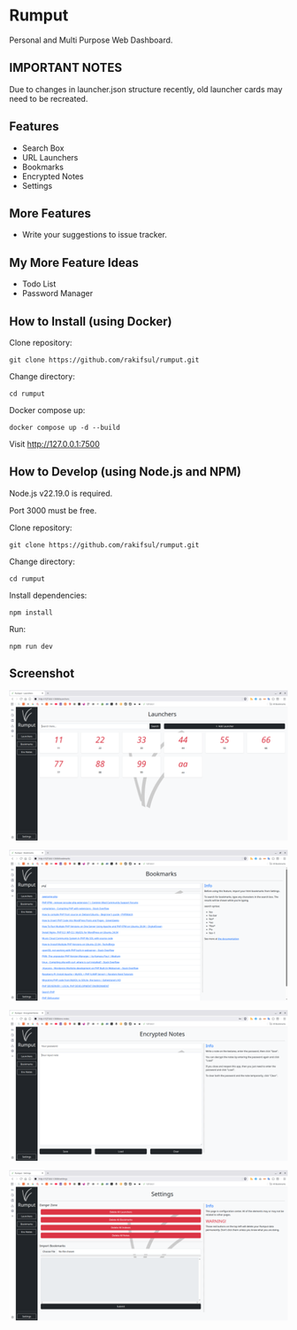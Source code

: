 # Rumput

Personal and Multi Purpose Web Dashboard.

## IMPORTANT NOTES

Due to changes in launcher.json structure recently, old launcher cards may need to be recreated.

## Features

- Search Box
- URL Launchers
- Bookmarks
- Encrypted Notes
- Settings

## More Features

- Write your suggestions to issue tracker.

## My More Feature Ideas

- Todo List
- Password Manager

## How to Install (using Docker)

Clone repository:

```
git clone https://github.com/rakifsul/rumput.git
```

Change directory:

```
cd rumput
```

Docker compose up:

```
docker compose up -d --build
```

Visit http://127.0.0.1:7500

## How to Develop (using Node.js and NPM)

Node.js v22.19.0 is required.

Port 3000 must be free.

Clone repository:

```
git clone https://github.com/rakifsul/rumput.git
```

Change directory:

```
cd rumput
```

Install dependencies:

```
npm install
```

Run:

```
npm run dev
```

## Screenshot

![screenshot](./.screenshots/screenshot-1.png "Screenshot")

![screenshot](./.screenshots/screenshot-2.png "Screenshot")

![screenshot](./.screenshots/screenshot-3.png "Screenshot")

![screenshot](./.screenshots/screenshot-4.png "Screenshot")
